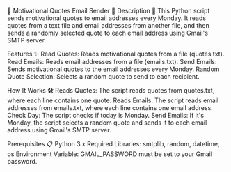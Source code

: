 📧 Motivational Quotes Email Sender 📧
Description 📝
This Python script sends motivational quotes to email addresses every Monday. It reads quotes from a text file and email addresses from another file, and then sends a randomly selected quote to each email address using Gmail's SMTP server.

Features ✨
Read Quotes: Reads motivational quotes from a file (quotes.txt).
Read Emails: Reads email addresses from a file (emails.txt).
Send Emails: Sends motivational quotes to the email addresses every Monday.
Random Quote Selection: Selects a random quote to send to each recipient.

How It Works 🛠️
Reads Quotes: The script reads quotes from quotes.txt, where each line contains one quote.
Reads Emails: The script reads email addresses from emails.txt, where each line contains one email address.
Check Day: The script checks if today is Monday.
Send Emails: If it's Monday, the script selects a random quote and sends it to each email address using Gmail's SMTP server.

Prerequisites 📋
Python 3.x
Required Libraries: smtplib, random, datetime, os
Environment Variable: GMAIL_PASSWORD must be set to your Gmail password.

